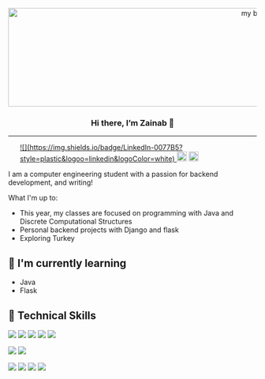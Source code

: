 <p align="center">
    <img width="1000" height="200" src="https://user-images.githubusercontent.com/71593672/154814113-84ca10a2-91be-4e6b-bf9d-f63ca667ba92.png" alt="my banner">
</p>
<h3 align="center">Hi there, I’m Zainab 👋</h3>
<hr>
<ul>
    <a href="https://www.linkedin.com/in/zainab-lawal-b01707162/">![](https://img.shields.io/badge/LinkedIn-0077B5?style=plastic&logoo=linkedin&logoColor=white)
    <a href="https://mobile.twitter.com/Zeeskylaw"><img height="20" padding="10"src="https://img.shields.io/badge/Zeeskylaw-%231DA1F2.svg?style=plastic&logo=Twitter&logoColor=white"></a>
    <a href="https://zeeskylaw.hashnode.dev/"><img height="20" padding="10"src="https://img.shields.io/badge/Hashnode-2962FF?style=plastic&logo=hashnode&logoColor=white"></a>
</ul>  

I am a computer engineering student with a passion for backend development, and writing!

What I'm up to:
- This year, my classes are focused on programming with Java and Discrete Computational Structures
- Personal backend projects with Django and flask
- Exploring Turkey 
## 🌱 I'm currently learning
- Java
- Flask
## 💼 Technical Skills
![](https://img.shields.io/badge/Code-HTML5-informational?style=flat&logo=HTML5&color=E34F26)
![](https://img.shields.io/badge/Code-JavaScript-informational?style=flat&logo=JavaScript&color=F7DF1E)
![](https://img.shields.io/badge/Code-Python-informational?style=flat&logo=python&color=ffdd54)
![](https://img.shields.io/badge/Code-Java-informational?style=flat&logo=java&color=white)
![](https://img.shields.io/badge/Code-PostgreSQL-informational?style=flat&logo=PostgreSQL&color=336791)



![](https://img.shields.io/badge/Style-CSS3-informational?style=flat&logo=CSS3&color=1572B6)
![](https://img.shields.io/badge/Django-informational?style=flat&logo=django&logoColor=white)


![](https://img.shields.io/badge/Tools-Git-informational?style=flat&logo=Git&color=F05032)
![](https://img.shields.io/badge/Tools-GitHub-informational?style=flat&logo=GitHub&color=181717)
![](https://img.shields.io/badge/Tools-Heroku-informational?style=flat&logo=Heroku&color=430098)
![](https://img.shields.io/badge/Tools-Netlify-informational?style=flat&logo=netlify&color=00C7B7)